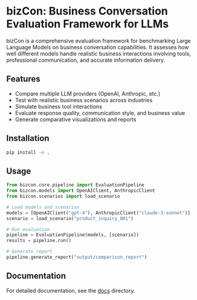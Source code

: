 # bizCon: Business Conversation Evaluation Framework for LLMs

bizCon is a comprehensive evaluation framework for benchmarking Large Language Models on business conversation capabilities. It assesses how well different models handle realistic business interactions involving tools, professional communication, and accurate information delivery.

## Features

- Compare multiple LLM providers (OpenAI, Anthropic, etc.)
- Test with realistic business scenarios across industries
- Simulate business tool interactions
- Evaluate response quality, communication style, and business value
- Generate comparative visualizations and reports

## Installation

```bash
pip install -e .
```

## Usage

```python
from bizcon.core.pipeline import EvaluationPipeline
from bizcon.models import OpenAIClient, AnthropicClient
from bizcon.scenarios import load_scenario

# Load models and scenarios
models = [OpenAIClient("gpt-4"), AnthropicClient("claude-3-sonnet")]
scenario = load_scenario("product_inquiry_001")

# Run evaluation
pipeline = EvaluationPipeline(models, [scenario])
results = pipeline.run()

# Generate report
pipeline.generate_report("output/comparison_report")
```

## Documentation

For detailed documentation, see the [docs](docs/) directory.
